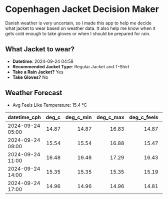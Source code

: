 
# Copenhagen Jacket Decision Maker

Danish weather is very uncertain, so I made this app to help me decide what jacket to wear based on weather data. 
It also help me know when it gets cold enough to take gloves or when I should be prepared for rain.

## What Jacket to wear?

- **Datetime**: 2024-09-24 04:58
- **Recommended Jacket Type**: Regular Jacket and T-Shirt
- **Take a Rain Jacket?** Yes
- **Take Gloves?** No

## Weather Forecast
- Avg Feels Like Temperature: 15.4 °C

| datetime_cph     |   deg_c |   deg_c_min |   deg_c_max |   deg_c_feels | weather   | wind   | rain   |
|:-----------------|--------:|------------:|------------:|--------------:|:----------|:-------|:-------|
| 2024-09-24 05:00 |   14.87 |       14.87 |       16.83 |         14.87 | Clouds    | Low    | None   |
| 2024-09-24 08:00 |   15.54 |       15.54 |       16.88 |         15.47 | Clouds    | Low    | None   |
| 2024-09-24 11:00 |   16.48 |       16.48 |       17.29 |         16.43 | Rain      | Low    | Low    |
| 2024-09-24 14:00 |   15.35 |       15.35 |       15.35 |         15.19 | Rain      | Low    | Low    |
| 2024-09-24 17:00 |   14.96 |       14.96 |       14.96 |         14.81 | Rain      | Low    | Low    |
        